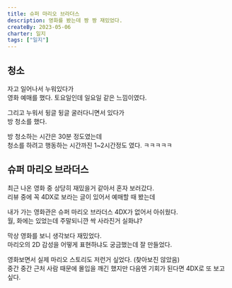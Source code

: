 ```yaml
---
title: 슈퍼 마리오 브라더스
description: 영화를 봤는데 짱 짱 재밌었다.
createBy: 2023-05-06
charter: 일지
tags: ["일지"]
---
```


## 청소

자고 일어나서 누워있다가  
영화 예매를 했다. 토요일인데 일요일 같은 느낌이였다.

그리고 누워서 뒹글 뒹글 굴러다니면서 있다가  
방 청소를 했다.

방 청소하는 시간은 30분 정도였는데  
청소를 하려고 행동하는 시간까진 1~2시간정도 였다. ㅋㅋㅋㅋㅋ

## 슈퍼 마리오 브라더스

최근 나온 영화 중 상당히 재밌을거 같아서 혼자 보러갔다.  
리뷰 중에 꼭 4DX로 보라는 글이 있어서 예매할 때 봤는데

내가 가는 영화관은 슈퍼 마리오 브라더스 4DX가 없어서 아쉬웠다.  
월, 화에는 있었는데 주말되니깐 싹 사라진거 실화냐?

막상 영화를 보니 생각보다 재밌었다.  
마리오의 2D 감성을 어떻게 표현하냐도 궁금했는데 잘 만들었다.

영화보면서 실제 마리오 스토리도 저런거 싶었다. (찾아보진 않았음)  
중간 중간 근처 사람 때문에 몰입을 깨긴 했지만 다음엔 기회가 된다면 4DX로 또 보고 싶다.
